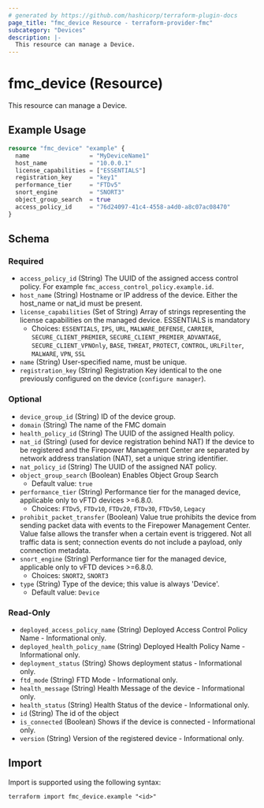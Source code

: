 ```yaml
---
# generated by https://github.com/hashicorp/terraform-plugin-docs
page_title: "fmc_device Resource - terraform-provider-fmc"
subcategory: "Devices"
description: |-
  This resource can manage a Device.
---
```


# fmc_device (Resource)

This resource can manage a Device.

## Example Usage

```terraform
resource "fmc_device" "example" {
  name                 = "MyDeviceName1"
  host_name            = "10.0.0.1"
  license_capabilities = ["ESSENTIALS"]
  registration_key     = "key1"
  performance_tier     = "FTDv5"
  snort_engine         = "SNORT3"
  object_group_search  = true
  access_policy_id     = "76d24097-41c4-4558-a4d0-a8c07ac08470"
}
```

<!-- schema generated by tfplugindocs -->
## Schema

### Required

- `access_policy_id` (String) The UUID of the assigned access control policy. For example `fmc_access_control_policy.example.id`.
- `host_name` (String) Hostname or IP address of the device. Either the host_name or nat_id must be present.
- `license_capabilities` (Set of String) Array of strings representing the license capabilities on the managed device. ESSENTIALS is mandatory
  - Choices: `ESSENTIALS`, `IPS`, `URL`, `MALWARE_DEFENSE`, `CARRIER`, `SECURE_CLIENT_PREMIER`, `SECURE_CLIENT_PREMIER_ADVANTAGE`, `SECURE_CLIENT_VPNOnly`, `BASE`, `THREAT`, `PROTECT`, `CONTROL`, `URLFilter`, `MALWARE`, `VPN`, `SSL`
- `name` (String) User-specified name, must be unique.
- `registration_key` (String) Registration Key identical to the one previously configured on the device (`configure manager`).

### Optional

- `device_group_id` (String) ID of the device group.
- `domain` (String) The name of the FMC domain
- `health_policy_id` (String) The UUID of the assigned Health policy.
- `nat_id` (String) (used for device registration behind NAT) If the device to be registered and the Firepower Management Center are separated by network address translation (NAT), set a unique string identifier.
- `nat_policy_id` (String) The UUID of the assigned NAT policy.
- `object_group_search` (Boolean) Enables Object Group Search
  - Default value: `true`
- `performance_tier` (String) Performance tier for the managed device, applicable only to vFTD devices >=6.8.0.
  - Choices: `FTDv5`, `FTDv10`, `FTDv20`, `FTDv30`, `FTDv50`, `Legacy`
- `prohibit_packet_transfer` (Boolean) Value true prohibits the device from sending packet data with events to the Firepower Management Center. Value false allows the transfer when a certain event is triggered. Not all traffic data is sent; connection events do not include a payload, only connection metadata.
- `snort_engine` (String) Performance tier for the managed device, applicable only to vFTD devices >=6.8.0.
  - Choices: `SNORT2`, `SNORT3`
- `type` (String) Type of the device; this value is always 'Device'.
  - Default value: `Device`

### Read-Only

- `deployed_access_policy_name` (String) Deployed Access Control Policy Name - Informational only.
- `deployed_health_policy_name` (String) Deployed Health Policy Name - Informational only.
- `deployment_status` (String) Shows deployment status - Informational only.
- `ftd_mode` (String) FTD Mode - Informational only.
- `health_message` (String) Health Message of the device - Informational only.
- `health_status` (String) Health Status of the device - Informational only.
- `id` (String) The id of the object
- `is_connected` (Boolean) Shows if the device is connected - Informational only.
- `version` (String) Version of the registered device - Informational only.

## Import

Import is supported using the following syntax:

```shell
terraform import fmc_device.example "<id>"
```
